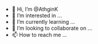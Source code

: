 - 👋 Hi, I’m @AthginK
- 👀 I’m interested in ...
- 🌱 I’m currently learning ...
- 💞️ I’m looking to collaborate on ...
- 📫 How to reach me ...

<!---
AthginK/AthginK is a ✨ special ✨ repository because its `README.md` (this file) appears on your GitHub profile.
You can click the Preview link to take a look at your changes.
--->
